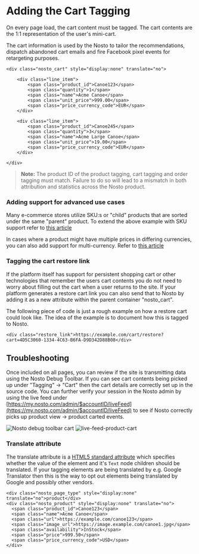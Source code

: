 # Adding the Cart Tagging

On every page load, the cart content must be tagged. The cart contents are the 1:1 representation of the user's mini-cart.

The cart information is used by the Nosto to tailor the recommendations, dispatch abandoned cart emails and fire Facebook pixel events for retargeting purposes.

```markup
<div class="nosto_cart" style="display:none" translate="no">

    <div class="line_item">
        <span class="product_id">Canoe123</span>
        <span class="quantity">1</span>
        <span class="name">Acme Canoe</span>
        <span class="unit_price">999.00</span>
        <span class="price_currency_code">EUR</span>
    </div>

    <div class="line_item">
        <span class="product_id">Canoe245</span>
        <span class="quantity">3</span>
        <span class="name">Acme Large Canoe</span>
        <span class="unit_price">19.00</span>
        <span class="price_currency_code">EUR</span>
    </div>

</div>
```

> **Note:** The product ID of the product tagging, cart tagging and order tagging must match. Failure to do so will lead to a mismatch in both attribution and statistics across the Nosto product.

### Adding support for advanced use cases

Many e-commerce stores utilize SKU:s or "child" products that are sorted under the same "parent" product. To extend the above example with SKU support refer to [this article](../advanced-implementation/extending-tagging-with-skus.md)

In cases where a product might have multiple prices in differing currencies, you can also add support for multi-currency. Refer to [this article](../advanced-implementation/adding-support-for-multi-currency.md)

### Tagging the cart restore link

If the platform itself has support for persistent shopping cart or other technologies that remember the users cart contents you do not need to worry about filling out the cart when a user returns to the site. If your platform generates a restore cart link you can also send that to Nosto by adding it as a new attribute within the parent container "nosto\_cart".

The following piece of code is just a rough example on how a restore cart could look like. The idea of the example is to document how this is tagged to Nosto.

```markup
<div class="restore_link">https://example.com/cart/restore?cart=4D5C3060-1334-4C63-B6FA-D9D342D88B08</div>
```

## Troubleshooting

Once included on all pages, you can review if the site is transmitting data using the Nosto Debug Toolbar. If you can see cart contents being picked up under "Tagging" → "Cart" then the cart details are correctly set up in the source code. You can further verify your session in the Nosto admin by using the live feed under [https://my.nosto.com/admin/$accountID/liveFeed](https://my.nosto.com/admin/$accountID/liveFeed) to see if Nosto correctly picks up product view → product carted events.

![Nosto debug toolbar cart](https://nosto-campaign-assets.s3.amazonaws.com/images/nosto-embed-script-cart.png) ![live-feed-product-cart](https://nosto-campaign-assets.s3.amazonaws.com/images/live-feed-cart.png)

### Translate attribute

The translate attribute is a [HTML5 standard attribute](https://developer.mozilla.org/en-US/docs/Web/HTML/Global_attributes/translate) which specifies whether the value of the element and it's `Text` node children should be translated. If your tagging elements are being translated by e.g. Google Translator then this is the way to opt out elements being translated by Google and possibly other vendors.

```markup
<div class="nosto_page_type" style="display:none" translate="no">product</div>
<div class="nosto_product" style="display:none" translate="no"> 
  <span class="product_id">Canoe123</span>
  <span class="name">Acme Canoe</span>
  <span class="url">https://example.com/canoe123</span>
  <span class="image_url">https://image.example.com/canoe1.jpg</span>
  <span class="availability">InStock</span>
  <span class="price">999.50</span>
  <span class="price_currency_code">USD</span>
</div>
```